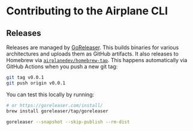 # Contributing to the Airplane CLI

## Releases

Releases are managed by [GoReleaser](https://github.com/goreleaser/goreleaser). This builds binaries for various architectures and uploads them as GitHub artifacts. It also releases to Homebrew via [`airplanedev/homebrew-tap`](https://github.com/airplanedev/homebrew-tap). This happens automatically via GitHub Actions when you push a new git tag:

```sh
git tag v0.0.1
git push origin v0.0.1
```

You can test this locally by running:

```sh
# or https://goreleaser.com/install/
brew install goreleaser/tap/goreleaser

goreleaser --snapshot --skip-publish --rm-dist
```

